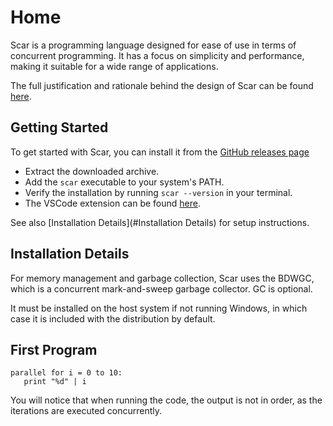 # Home

Scar is a programming language designed for ease of use in terms of concurrent programming.
It has a focus on simplicity and performance, making it suitable for a wide range of applications.

The full justification and rationale behind the design of Scar can be found [here](/philosophy).

## Getting Started

To get started with Scar, you can install it from the [GitHub releases page](https://github.com/navid-m/scar/releases)

-  Extract the downloaded archive.
-  Add the `scar` executable to your system's PATH.
-  Verify the installation by running `scar --version` in your terminal.
-  The VSCode extension can be found [here](https://marketplace.visualstudio.com/items?itemName=NavidM.scar).

See also [Installation Details](#Installation Details) for setup instructions.

## Installation Details

For memory management and garbage collection, Scar uses the BDWGC, which is a concurrent mark-and-sweep garbage collector. GC is optional.

It must be installed on the host system if not running Windows, in which case it is included with the distribution by default.

## First Program

```
parallel for i = 0 to 10:
   print "%d" | i
```

You will notice that when running the code, the output is not in order, as the iterations are executed concurrently.
